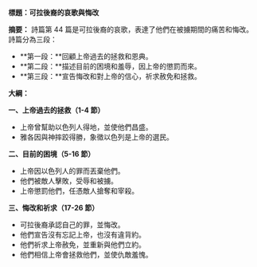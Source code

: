 **標題：可拉後裔的哀歌與悔改**

**摘要：**
詩篇第 44 篇是可拉後裔的哀歌，表達了他們在被擄期間的痛苦和悔改。詩篇分為三段：

* **第一段：**回顧上帝過去的拯救和恩典。
* **第二段：**描述目前的困境和羞辱，因上帝的懲罰而來。
* **第三段：**宣告悔改和對上帝的信心，祈求赦免和拯救。

**大綱：**

**一、上帝過去的拯救（1-4 節）**
* 上帝曾幫助以色列人得地，並使他們昌盛。
* 雅各因與神摔跤得勝，象徵以色列是上帝的選民。

**二、目前的困境（5-16 節）**
* 上帝因以色列人的罪而丟棄他們。
* 他們被敵人擊敗，受辱和被擄。
* 上帝懲罰他們，任憑敵人搶奪和宰殺。

**三、悔改和祈求（17-26 節）**
* 可拉後裔承認自己的罪，並悔改。
* 他們宣告沒有忘記上帝，也沒有違背約。
* 他們祈求上帝赦免，並重新與他們立約。
* 他們相信上帝會拯救他們，並使仇敵羞愧。